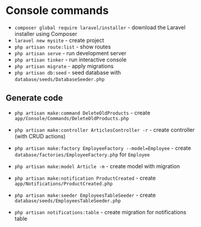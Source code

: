 # Console commands

- `composer global require laravel/installer` - download the Laravel installer using Composer
- `laravel new mysite` - create project
- `php artisan route:list` - show routes
- `php artisan serve` - run development server
- `php artisan tinker` - run interactive console
- `php artisan migrate` - apply migrations
- `php artisan db:seed` - seed database with `database/seeds/DatabaseSeeder.php`

## Generate code

- `php artisan make:command DeleteOldProducts` - create `app/Console/Commands/DeleteOldProducts.php`
- `php artisan make:controller ArticlesController -r` - create controller (with CRUD actions)
- `php artisan make:factory EmployeeFactory --model=Employee` - create `database/factories/EmployeeFactory.php` for `Employee`
- `php artisan make:model Article -m` - create model with migration
- `php artisan make:notification ProductCreated` - create `app/Notifications/ProductCreated.php`
- `php artisan make:seeder EmployeesTableSeeder` - create `database/seeds/EmployeesTableSeeder.php`

- `php artisan notifications:table` - create migration for notifications table
